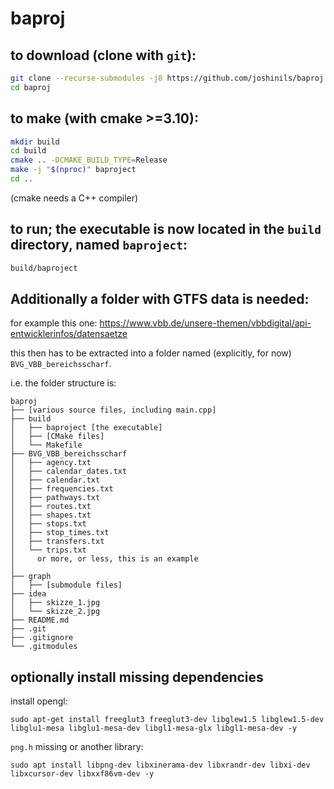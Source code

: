 # baproj

## to download (clone with `git`):
```bash
git clone --recurse-submodules -j8 https://github.com/joshinils/baproj
cd baproj
```

## to make (with cmake >=3.10):
``` bash
mkdir build
cd build
cmake .. -DCMAKE_BUILD_TYPE=Release
make -j "$(nproc)" baproject
cd ..
```
(cmake needs a C++ compiler)

## to run; the executable is now located in the `build` directory, named `baproject`:
```bash
build/baproject
```

## Additionally a folder with GTFS data is needed:

for example this one:
https://www.vbb.de/unsere-themen/vbbdigital/api-entwicklerinfos/datensaetze

this then has to be extracted into a folder named (explicitly, for now) `BVG_VBB_bereichsscharf`.

i.e. the folder structure is:
```
baproj
├── [various source files, including main.cpp]
├── build
│   ├── baproject [the executable]
│   ├── [CMake files]
│   └── Makefile
├── BVG_VBB_bereichsscharf
│   ├── agency.txt
│   ├── calendar_dates.txt
│   ├── calendar.txt
│   ├── frequencies.txt
│   ├── pathways.txt
│   ├── routes.txt
│   ├── shapes.txt
│   ├── stops.txt
│   ├── stop_times.txt
│   ├── transfers.txt
│   └── trips.txt
│     or more, or less, this is an example
│
├── graph
│   ├── [submodule files]
├── idea
│   ├── skizze_1.jpg
│   └── skizze_2.jpg
├── README.md
├── .git
├── .gitignore
└── .gitmodules
```

## optionally install missing dependencies
install opengl:
```
sudo apt-get install freeglut3 freeglut3-dev libglew1.5 libglew1.5-dev libglu1-mesa libglu1-mesa-dev libgl1-mesa-glx libgl1-mesa-dev -y
```

`png.h` missing or another library:
```
sudo apt install libpng-dev libxinerama-dev libxrandr-dev libxi-dev libxcursor-dev libxxf86vm-dev -y
```
